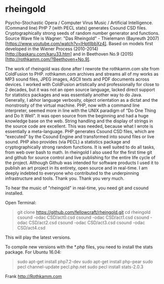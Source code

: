 # rheingold
Psycho-Stochastic Opera / Computer Virus Music / Artificial Intelligence. (Command line) PHP 7 (with PECL stats) generates Csound CSD files. Cryptographically strong seeds of random number generator and functions. Source Wave file is Wagner: "Das Rheingold" - Thielemann (Bayreuth 2007) [https://www.youtube.com/watch?v=IHptIIbbXz4]. Based on models first developed in the Wiener Process (2010-2014) [http://baskaru.com/karu33.htm] and in Beethoven No.9 (2015) [http://rothkamm.com/?Beethoven+No.9]. 

The work of rheingold was done after I rewrote the rothkamm.com site from ColdFusion to PHP. rothkamm.com archives and streams all of my works as MP3 sound files, JPEG images, ASCII texts and PDF documents across devices. I worked with ColdFusion artistically and professionally for close to 2 decades, but it was not an open source language, lacked direct support for statistics packages and was essentially another way to do Java. Generally, I abhor language verbosity, object orientation as a dictat and the monstrosity of the virtual machine. PHP, now with a command line interpreter, seemed more in line with the UNIX paradigm of “Do One Thing and Do It Well”. It was open source from the beginning and had a huge knowledge base on the web. String handling and the display of strings in the source code are excellent. This was needed, because what I wrote is essentially a meta-language. PHP generates Csound CSD files, which are “executed” by the Csound Engine and transformed into sound files or live sound. PHP also provides (via PECL) a statistics package and cryptographically strong random functions. It is well suited to do all tasks, from web over bash to math. In rheingold I also used for the first time git and github for source control and live publishing for the entire life cycle of the project. Although Github was intended for software products I used it to publish an art project in its entirety, open source and in real-time. I am deeply indebted to everyone who contributed to the underpinning infrastructure and tools. Thank you. Thank you very much.

To hear the music of "rheingold" in real-time, you need git and csound installed. 

Open Terminal:

> git clone https://github.com/fellowcraft/rheingold.git
> cd rheingold
> csound -odac CSD/act0.csd
> csound -odac CSD/act1.csd
> csound -odac CSD/act2.csd
> csound -odac CSD/act3.csd
> csound -odac CSD/act4.csd

This will play the latest versions.

To compile new versions with the *.php files, you need to install the stats package. For Ubuntu 16.04:

> sudo apt-get install php7.2-dev
> sudo apt-get install php-pear
> sudo pecl channel-update pecl.php.net
> sudo pecl install stats-2.0.3

Frank http://Rothkamm.com  



